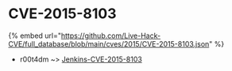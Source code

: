 # CVE-2015-8103
{% embed url="https://github.com/Live-Hack-CVE/full_database/blob/main/cves/2015/CVE-2015-8103.json" %}

* r00t4dm ~> [Jenkins-CVE-2015-8103](https://www.alice-snow.ru/2015/database/cve-2015-8103/jenkins-cve-2015-8103-r00t4dm)